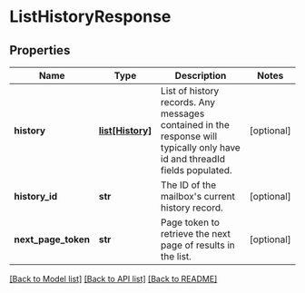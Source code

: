 # ListHistoryResponse

## Properties
Name | Type | Description | Notes
------------ | ------------- | ------------- | -------------
**history** | [**list[History]**](History.md) | List of history records. Any messages contained in the response will typically only have id and threadId fields populated. | [optional] 
**history_id** | **str** | The ID of the mailbox&#39;s current history record. | [optional] 
**next_page_token** | **str** | Page token to retrieve the next page of results in the list. | [optional] 

[[Back to Model list]](../README.md#documentation-for-models) [[Back to API list]](../README.md#documentation-for-api-endpoints) [[Back to README]](../README.md)


